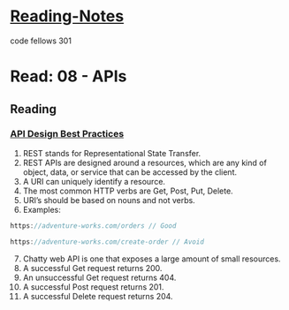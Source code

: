 # [Reading-Notes](https://alsosteve.github.io/reading-notes/)
code fellows 301

# Read: 08 - APIs

## Reading

### [API Design Best Practices](https://docs.microsoft.com/en-us/azure/architecture/best-practices/api-design)
1. REST stands for Representational State Transfer.
2. REST APIs are designed around a  resources, which are any kind of object, data, or service that can be accessed by the client.
3. A URI can uniquely identify a resource.
4. The most common HTTP verbs are Get, Post, Put, Delete.
5. URI’s should be based on nouns and not verbs.
6. Examples:

``` javascript
https://adventure-works.com/orders // Good

https://adventure-works.com/create-order // Avoid
```

7. Chatty web API is one that exposes a large amount of small resources.
8. A successful Get request returns 200.
9. An unsuccessful Get request returns 404.
10. A successful Post request returns 201.
11. A successful Delete request returns 204.
